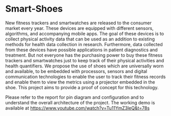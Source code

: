 # Smart-Shoes
New fitness trackers and smartwatches are released to the consumer market every year. These devices are equipped with different sensors, algorithms, and accompanying mobile apps. The goal of these devices is to collect physical activity data that can be used as an addition to existing methods for health data collection in research. Furthermore, data collected from these devices have possible applications in patient diagnostics and treatment. But not everyone has the purchasing power to buy these fitness trackers and smartwatches just to keep track of their physical activities and health quantifiers. We propose the use of shoes which are universally worn and available, to be embedded with processors, sensors and digital communication technologies to enable the user to track their fitness records and enable them to view the metrics using a projector embedded in the shoe. This project aims to provide a proof of concept for this technology.

Please refer to the report for pin diagram and configuration and to understand the overall architecture of the project. The working demo is available at https://www.youtube.com/watch?v=Tu11YmZ3leQ&t=78s

